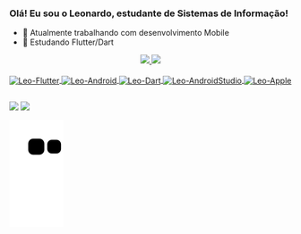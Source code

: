 ### Olá! Eu sou o Leonardo, estudante de Sistemas de Informação!

- 🔭 Atualmente trabalhando com desenvolvimento Mobile
- 🌱 Estudando Flutter/Dart

<div align="center">
  <a href="https://github.com/leonardosonsin">
  <img height="180em" src="https://github-readme-stats.vercel.app/api?username=leonardosonsin&show_icons=true&theme=dracula&include_all_commits=true&count_private=true"/>
  <img height="180em" src="https://github-readme-stats.vercel.app/api/top-langs/?username=leonardosonsin&layout=compact&langs_count=7&theme=dracula"/>
</div>

<div style="display: inline_block"><br>
  <img align="center" alt="Leo-Flutter" height="30" width="40" src="https://cdn.jsdelivr.net/gh/devicons/devicon/icons/flutter/flutter-original.svg" />
  <img align="center" alt="Leo-Android" height="30" width="40" src="https://cdn.jsdelivr.net/gh/devicons/devicon/icons/android/android-plain.svg" />
  <img align="center" alt="Leo-Dart" height="30" width="40" src="https://cdn.jsdelivr.net/gh/devicons/devicon/icons/dart/dart-original.svg" />
  <img align="center" alt="Leo-AndroidStudio" height="30" width="40" src="https://cdn.jsdelivr.net/gh/devicons/devicon/icons/androidstudio/androidstudio-original.svg" />
  <img align="center" alt="Leo-Apple" height="30" width="40" src="https://cdn.jsdelivr.net/gh/devicons/devicon/icons/apple/apple-original.svg" />
</div>
  
  ##
 
<div>
  <a href = "mailto:leonardo_tozatosonsin@outlook.com"><img src="https://img.shields.io/badge/Gmail-D14836?style=for-the-badge&logo=gmail&logoColor=white" target="_blank"></a>
  <a href="https://www.linkedin.com/in/leonardo-tozato-sonsin-1b6750207" target="_blank"><img src="https://img.shields.io/badge/-LinkedIn-%230077B5?style=for-the-badge&logo=linkedin&logoColor=white" target="_blank"></a> 
 
  ![Snake animation](https://github.com/rafaballerini/rafaballerini/blob/output/github-contribution-grid-snake.svg)
 
</div>
